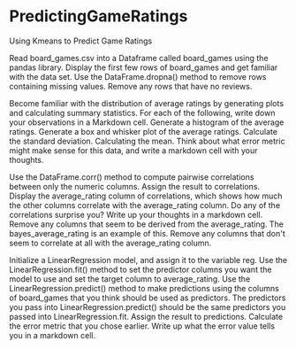 # PredictingGameRatings
Using Kmeans to Predict Game Ratings

Read board_games.csv into a Dataframe called board_games using the pandas library.
Display the first few rows of board_games and get familiar with the data set.
Use the DataFrame.dropna() method to remove rows containing missing values.
Remove any rows that have no reviews.

Become familiar with the distribution of average ratings by generating plots and calculating summary statistics. For each of the following, write down your observations in a Markdown cell.
Generate a histogram of the average ratings.
Generate a box and whisker plot of the average ratings.
Calculate the standard deviation.
Calculating the mean.
Think about what error metric might make sense for this data, and write a markdown cell with your thoughts.

Use the DataFrame.corr() method to compute pairwise correlations between only the numeric columns. Assign the result to correlations.
Display the average_rating column of correlations, which shows how much the other columns correlate with the average_rating column.
Do any of the correlations surprise you? Write up your thoughts in a markdown cell.
Remove any columns that seem to be derived from the average_rating. The bayes_average_rating is an example of this.
Remove any columns that don't seem to correlate at all with the average_rating column.

Initialize a LinearRegression model, and assign it to the variable reg.
Use the LinearRegression.fit() method to set the predictor columns you want the model to use and set the target column to average_rating.
Use the LinearRegression.predict() method to make predictions using the columns of board_games that you think should be used as predictors.
The predictors you pass into LinearRegression.predict() should be the same predictors you passed into LinearRegression.fit.
Assign the result to predictions.
Calculate the error metric that you chose earlier.
Write up what the error value tells you in a markdown cell.
